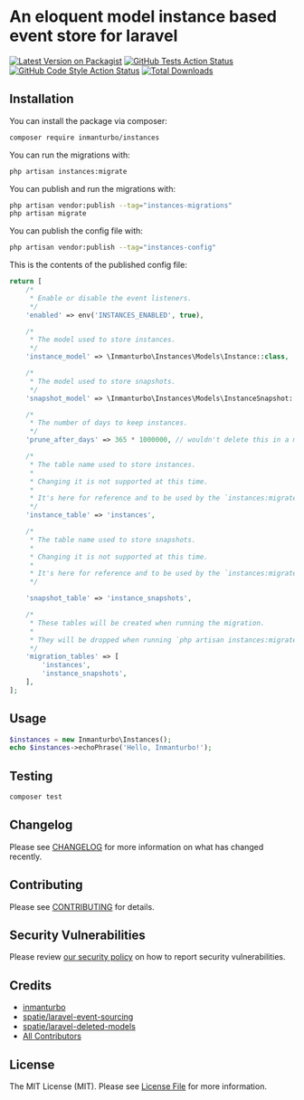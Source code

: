 # An eloquent model instance based event store for laravel

[![Latest Version on Packagist](https://img.shields.io/packagist/v/inmanturbo/instances.svg?style=flat-square)](https://packagist.org/packages/inmanturbo/instances)
[![GitHub Tests Action Status](https://img.shields.io/github/actions/workflow/status/inmanturbo/instances/run-tests.yml?branch=main&label=tests&style=flat-square)](https://github.com/inmanturbo/instances/actions?query=workflow%3Arun-tests+branch%3Amain)
[![GitHub Code Style Action Status](https://img.shields.io/github/actions/workflow/status/inmanturbo/instances/fix-php-code-style-issues.yml?branch=main&label=code%20style&style=flat-square)](https://github.com/inmanturbo/instances/actions?query=workflow%3A"Fix+PHP+code+style+issues"+branch%3Amain)
[![Total Downloads](https://img.shields.io/packagist/dt/inmanturbo/instances.svg?style=flat-square)](https://packagist.org/packages/inmanturbo/instances)

## Installation

You can install the package via composer:

```bash
composer require inmanturbo/instances
```

You can run the migrations with:

```bash
php artisan instances:migrate
```

You can publish and run the migrations with:

```bash
php artisan vendor:publish --tag="instances-migrations"
php artisan migrate
```

You can publish the config file with:

```bash
php artisan vendor:publish --tag="instances-config"
```

This is the contents of the published config file:

```php
return [
    /*
     * Enable or disable the event listeners.
     */
    'enabled' => env('INSTANCES_ENABLED', true),

    /*
     * The model used to store instances.
     */
    'instance_model' => \Inmanturbo\Instances\Models\Instance::class,

    /*
     * The model used to store snapshots.
     */
    'snapshot_model' => \Inmanturbo\Instances\Models\InstanceSnapshot::class,

    /*
     * The number of days to keep instances.
     */
    'prune_after_days' => 365 * 1000000, // wouldn't delete this in a million years,

    /*
     * The table name used to store instances.
     *
     * Changing it is not supported at this time.
     * 
     * It's here for reference and to be used by the `instances:migrate` command.
     */
    'instance_table' => 'instances',

    /*
     * The table name used to store snapshots.
     *
     * Changing it is not supported at this time.
     * 
     * It's here for reference and to be used by the `instances:migrate` command.
     */

    'snapshot_table' => 'instance_snapshots',

    /*
     * These tables will be created when running the migration.
     *
     * They will be dropped when running `php artisan instances:migrate --fresh`.
     */
    'migration_tables' => [
        'instances',
        'instance_snapshots',
    ],
];
```

## Usage

```php
$instances = new Inmanturbo\Instances();
echo $instances->echoPhrase('Hello, Inmanturbo!');
```

## Testing

```bash
composer test
```

## Changelog

Please see [CHANGELOG](CHANGELOG.md) for more information on what has changed recently.

## Contributing

Please see [CONTRIBUTING](CONTRIBUTING.md) for details.

## Security Vulnerabilities

Please review [our security policy](../../security/policy) on how to report security vulnerabilities.

## Credits

- [inmanturbo](https://github.com/inmanturbo)
- [spatie/laravel-event-sourcing](https://github.com/spatie/laravel-event-sourcing)
- [spatie/laravel-deleted-models](https://github.com/spatie/laravel-deleted-models)
- [All Contributors](../../contributors)

## License

The MIT License (MIT). Please see [License File](LICENSE.md) for more information.
